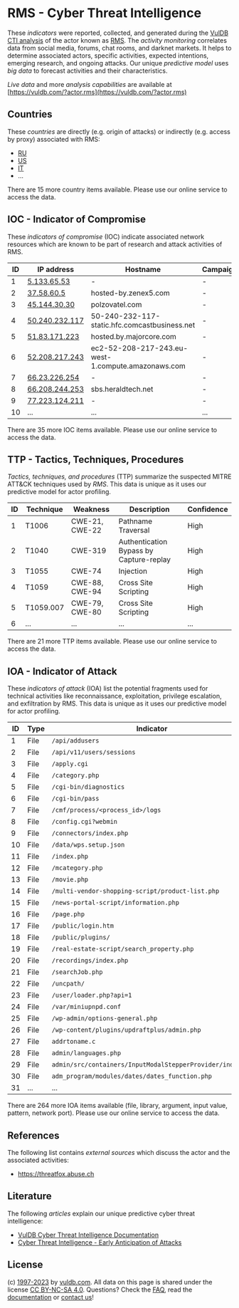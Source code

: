 # RMS - Cyber Threat Intelligence

These _indicators_ were reported, collected, and generated during the [VulDB CTI analysis](https://vuldb.com/?kb.cti) of the actor known as [RMS](https://vuldb.com/?actor.rms). The _activity monitoring_ correlates data from social media, forums, chat rooms, and darknet markets. It helps to determine associated actors, specific activities, expected intentions, emerging research, and ongoing attacks. Our unique _predictive model_ uses _big data_ to forecast activities and their characteristics.

_Live data_ and more _analysis capabilities_ are available at [https://vuldb.com/?actor.rms](https://vuldb.com/?actor.rms)

## Countries

These _countries_ are directly (e.g. origin of attacks) or indirectly (e.g. access by proxy) associated with RMS:

* [RU](https://vuldb.com/?country.ru)
* [US](https://vuldb.com/?country.us)
* [IT](https://vuldb.com/?country.it)
* ...

There are 15 more country items available. Please use our online service to access the data.

## IOC - Indicator of Compromise

These _indicators of compromise_ (IOC) indicate associated network resources which are known to be part of research and attack activities of RMS.

ID | IP address | Hostname | Campaign | Confidence
-- | ---------- | -------- | -------- | ----------
1 | [5.133.65.53](https://vuldb.com/?ip.5.133.65.53) | - | - | High
2 | [37.58.60.5](https://vuldb.com/?ip.37.58.60.5) | hosted-by.zenex5.com | - | High
3 | [45.144.30.30](https://vuldb.com/?ip.45.144.30.30) | polzovatel.com | - | High
4 | [50.240.232.117](https://vuldb.com/?ip.50.240.232.117) | 50-240-232-117-static.hfc.comcastbusiness.net | - | High
5 | [51.83.171.223](https://vuldb.com/?ip.51.83.171.223) | hosted.by.majorcore.com | - | High
6 | [52.208.217.243](https://vuldb.com/?ip.52.208.217.243) | ec2-52-208-217-243.eu-west-1.compute.amazonaws.com | - | Medium
7 | [66.23.226.254](https://vuldb.com/?ip.66.23.226.254) | - | - | High
8 | [66.208.244.253](https://vuldb.com/?ip.66.208.244.253) | sbs.heraldtech.net | - | High
9 | [77.223.124.211](https://vuldb.com/?ip.77.223.124.211) | - | - | High
10 | ... | ... | ... | ...

There are 35 more IOC items available. Please use our online service to access the data.

## TTP - Tactics, Techniques, Procedures

_Tactics, techniques, and procedures_ (TTP) summarize the suspected MITRE ATT&CK techniques used by _RMS_. This data is unique as it uses our predictive model for actor profiling.

ID | Technique | Weakness | Description | Confidence
-- | --------- | -------- | ----------- | ----------
1 | T1006 | CWE-21, CWE-22 | Pathname Traversal | High
2 | T1040 | CWE-319 | Authentication Bypass by Capture-replay | High
3 | T1055 | CWE-74 | Injection | High
4 | T1059 | CWE-88, CWE-94 | Cross Site Scripting | High
5 | T1059.007 | CWE-79, CWE-80 | Cross Site Scripting | High
6 | ... | ... | ... | ...

There are 21 more TTP items available. Please use our online service to access the data.

## IOA - Indicator of Attack

These _indicators of attack_ (IOA) list the potential fragments used for technical activities like reconnaissance, exploitation, privilege escalation, and exfiltration by RMS. This data is unique as it uses our predictive model for actor profiling.

ID | Type | Indicator | Confidence
-- | ---- | --------- | ----------
1 | File | `/api/addusers` | High
2 | File | `/api/v11/users/sessions` | High
3 | File | `/apply.cgi` | Medium
4 | File | `/category.php` | High
5 | File | `/cgi-bin/diagnostics` | High
6 | File | `/cgi-bin/pass` | High
7 | File | `/cmf/process/<process_id>/logs` | High
8 | File | `/config.cgi?webmin` | High
9 | File | `/connectors/index.php` | High
10 | File | `/data/wps.setup.json` | High
11 | File | `/index.php` | Medium
12 | File | `/mcategory.php` | High
13 | File | `/movie.php` | Medium
14 | File | `/multi-vendor-shopping-script/product-list.php` | High
15 | File | `/news-portal-script/information.php` | High
16 | File | `/page.php` | Medium
17 | File | `/public/login.htm` | High
18 | File | `/public/plugins/` | High
19 | File | `/real-estate-script/search_property.php` | High
20 | File | `/recordings/index.php` | High
21 | File | `/searchJob.php` | High
22 | File | `/uncpath/` | Medium
23 | File | `/user/loader.php?api=1` | High
24 | File | `/var/miniupnpd.conf` | High
25 | File | `/wp-admin/options-general.php` | High
26 | File | `/wp-content/plugins/updraftplus/admin.php` | High
27 | File | `addrtoname.c` | Medium
28 | File | `admin/languages.php` | High
29 | File | `admin/src/containers/InputModalStepperProvider/index.js` | High
30 | File | `adm_program/modules/dates/dates_function.php` | High
31 | ... | ... | ...

There are 264 more IOA items available (file, library, argument, input value, pattern, network port). Please use our online service to access the data.

## References

The following list contains _external sources_ which discuss the actor and the associated activities:

* https://threatfox.abuse.ch

## Literature

The following _articles_ explain our unique predictive cyber threat intelligence:

* [VulDB Cyber Threat Intelligence Documentation](https://vuldb.com/?kb.cti)
* [Cyber Threat Intelligence - Early Anticipation of Attacks](https://www.scip.ch/en/?labs.20201022)

## License

(c) [1997-2023](https://vuldb.com/?kb.changelog) by [vuldb.com](https://vuldb.com/?kb.about). All data on this page is shared under the license [CC BY-NC-SA 4.0](https://creativecommons.org/licenses/by-nc-sa/4.0/). Questions? Check the [FAQ](https://vuldb.com/?kb.faq), read the [documentation](https://vuldb.com/?kb) or [contact us](https://vuldb.com/?contact)!
